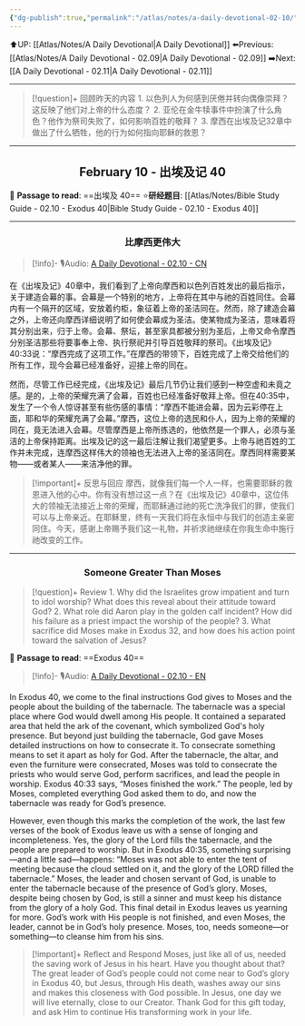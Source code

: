 ```yaml
---
{"dg-publish":true,"permalink":"/atlas/notes/a-daily-devotional-02-10/"}
---
```


 ⬆️UP: [[Atlas/Notes/A Daily Devotional\|A Daily Devotional]]
⬅️Previous: [[Atlas/Notes/A Daily Devotional - 02.09\|A Daily Devotional - 02.09]]
➡️Next: [[A Daily Devotional - 02.11\|A Daily Devotional - 02.11]]

---

> [!question]+ 回顾昨天的内容
>1.⁠ ⁠以色列人为何感到厌倦并转向偶像崇拜？这反映了他们对上帝的什么态度？
> 2.⁠ ⁠亚伦在金牛犊事件中扮演了什么角色？他作为祭司失败了，如何影响百姓的敬拜？
> 3.⁠ ⁠摩西在出埃及记32章中做出了什么牺牲，他的行为如何指向耶稣的救恩？


---
## <center>February 10 - 出埃及记 40</center>

📖 **Passage to read**: ==出埃及 40==
⭐**研经题目**: [[Atlas/Notes/Bible Study Guide - 02.10 - Exodus 40\|Bible Study Guide - 02.10 - Exodus 40]]

---
### <center>比摩西更伟大</center>

> [!info]- 🎙️Audio: [A Daily Devotional - 02.10 - CN]()

在《出埃及记》40章中，我们看到了上帝向摩西和以色列百姓发出的最后指示，关于建造会幕的事。会幕是一个特别的地方，上帝将在其中与祂的百姓同住。会幕内有一个隔开的区域，安放着约柜，象征着上帝的圣洁同在。然而，除了建造会幕之外，上帝还向摩西详细说明了如何使会幕成为圣洁。使某物成为圣洁，意味着将其分别出来，归于上帝。会幕、祭坛，甚至家具都被分别为圣后，上帝又命令摩西分别圣洁那些将要事奉上帝、执行祭祀并引导百姓敬拜的祭司。《出埃及记》40:33说：“摩西完成了这项工作。”在摩西的带领下，百姓完成了上帝交给他们的所有工作，现今会幕已经准备好，迎接上帝的同在。

然而，尽管工作已经完成，《出埃及记》最后几节仍让我们感到一种空虚和未竟之感。是的，上帝的荣耀充满了会幕，百姓也已经准备好敬拜上帝。但在40:35中，发生了一个令人惊讶甚至有些伤感的事情：“摩西不能进会幕，因为云彩停在上面，耶和华的荣耀充满了会幕。”摩西，这位上帝的选民和仆人，因为上帝的荣耀的同在，竟无法进入会幕。尽管摩西是上帝所拣选的，他依然是一个罪人，必须与圣洁的上帝保持距离。出埃及记的这一最后注解让我们渴望更多。上帝与祂百姓的工作并未完成，连摩西这样伟大的领袖也无法进入上帝的圣洁同在。摩西同样需要某物——或者某人——来洁净他的罪。

> [!important]+ 反思与回应
摩西，就像我们每一个人一样，也需要耶稣的救恩进入他的心中。你有没有想过这一点？在《出埃及记》40章中，这位伟大的领袖无法接近上帝的荣耀，而耶稣通过祂的死亡洗净我们的罪，使我们可以与上帝亲近。在耶稣里，终有一天我们将在永恒中与我们的创造主亲密同住。今天，感谢上帝赐予我们这一礼物，并祈求祂继续在你我生命中施行祂改变的工作。


---
### <center>Someone Greater Than Moses</center>

> [!question]+ Review
> 1.⁠ ⁠Why did the Israelites grow impatient and turn to idol worship? What does this reveal about their attitude toward God?
> 2.⁠ ⁠What role did Aaron play in the golden calf incident? How did his failure as a priest impact the worship of the people?
> 3.⁠ ⁠What sacrifice did Moses make in Exodus 32, and how does his action point toward the salvation of Jesus?

📖 **Passage to read**: ==Exodus 40==

> [!info]- 🎙️Audio: [A Daily Devotional - 02.10 - EN]()  

In Exodus 40, we come to the final instructions God gives to Moses and the people about the building of the tabernacle. The tabernacle was a special place where God would dwell among His people. It contained a separated area that held the ark of the covenant, which symbolized God's holy presence. But beyond just building the tabernacle, God gave Moses detailed instructions on how to consecrate it. To consecrate something means to set it apart as holy for God. After the tabernacle, the altar, and even the furniture were consecrated, Moses was told to consecrate the priests who would serve God, perform sacrifices, and lead the people in worship. Exodus 40:33 says, “Moses finished the work.” The people, led by Moses, completed everything God asked them to do, and now the tabernacle was ready for God’s presence.

However, even though this marks the completion of the work, the last few verses of the book of Exodus leave us with a sense of longing and incompleteness. Yes, the glory of the Lord fills the tabernacle, and the people are prepared to worship. But in Exodus 40:35, something surprising—and a little sad—happens: “Moses was not able to enter the tent of meeting because the cloud settled on it, and the glory of the LORD filled the tabernacle.” Moses, the leader and chosen servant of God, is unable to enter the tabernacle because of the presence of God’s glory. Moses, despite being chosen by God, is still a sinner and must keep his distance from the glory of a holy God. This final detail in Exodus leaves us yearning for more. God’s work with His people is not finished, and even Moses, the leader, cannot be in God’s holy presence. Moses, too, needs someone—or something—to cleanse him from his sins.

> [!important]+ Reflect and Respond
Moses, just like all of us, needed the saving work of Jesus in his heart. Have you thought about that? The great leader of God’s people could not come near to God’s glory in Exodus 40, but Jesus, through His death, washes away our sins and makes this closeness with God possible. In Jesus, one day we will live eternally, close to our Creator. Thank God for this gift today, and ask Him to continue His transforming work in your life.























